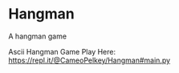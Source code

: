 # Hangman
A hangman game


Ascii Hangman Game
Play Here: https://repl.it/@CameoPelkey/Hangman#main.py
